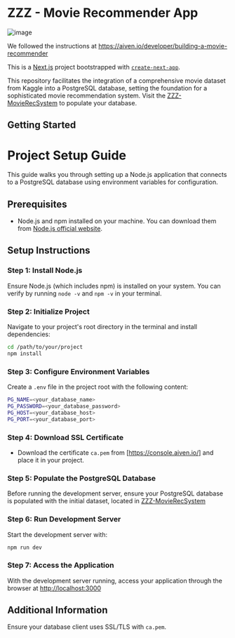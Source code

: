 # ZZZ - Movie Recommender App
![image](https://github.com/ZZZ-RecSys/ZZZ-MovieSearch-Client/assets/18610590/211c3c31-7c9e-47b9-81ef-5210c4f1ed73)


We followed the instructions at https://aiven.io/developer/building-a-movie-recommender

This is a [Next.js](https://nextjs.org/) project bootstrapped with [`create-next-app`](https://github.com/vercel/next.js/tree/canary/packages/create-next-app).

This repository facilitates the integration of a comprehensive movie dataset from Kaggle into a PostgreSQL database, setting the foundation for a sophisticated movie recommendation system. Visit the [ZZZ-MovieRecSystem](https://github.com/ZZZ-RecSys/ZZZ-MovieRecSystem) to populate your database.

## Getting Started

# Project Setup Guide

This guide walks you through setting up a Node.js application that connects to a PostgreSQL database using environment variables for configuration.

## Prerequisites

- Node.js and npm installed on your machine. You can download them from [Node.js official website](https://nodejs.org/).

## Setup Instructions

### Step 1: Install Node.js

Ensure Node.js (which includes npm) is installed on your system. You can verify by running `node -v` and `npm -v` in your terminal.

### Step 2: Initialize Project

Navigate to your project's root directory in the terminal and install dependencies:

```bash
cd /path/to/your/project
npm install
```

### Step 3: Configure Environment Variables
Create a `.env` file in the project root with the following content:

```bash
PG_NAME=<your_database_name>
PG_PASSWORD=<your_database_password>
PG_HOST=<your_database_host>
PG_PORT=<your_database_port>
```

### Step 4: Download SSL Certificate
- Download the certificate `ca.pem` from [https://console.aiven.io/] and place it in your project.

### Step 5: Populate the PostgreSQL Database

Before running the development server, ensure your PostgreSQL database is populated with the initial dataset, located in [ZZZ-MovieRecSystem](https://github.com/ZZZ-RecSys/ZZZ-MovieRecSystem)

### Step 6: Run Development Server
Start the development server with:

```bash
npm run dev
```

### Step 7: Access the Application
With the development server running, access your application through the browser at [http://localhost:3000](http://localhost:3000)


## Additional Information
Ensure your database client uses SSL/TLS with `ca.pem`.

